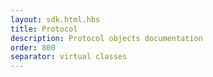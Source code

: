 ```yaml
---
layout: sdk.html.hbs
title: Protocol
description: Protocol objects documentation
order: 800
separator: virtual classes
---
```

